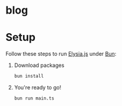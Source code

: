 # blog

# Setup

Follow these steps to run [Elysia.js](https://elysiajs.com) under [Bun](https://bun.sh):

1. Download packages
   ```bash
   bun install
   ```
2. You're ready to go!
   ```bash
   bun run main.ts
   ```

